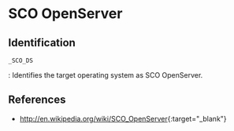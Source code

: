 # SCO OpenServer

## Identification

<!----
M_I386
M_XENIX
--->

`_SCO_DS`

:   Identifies the target operating system as SCO OpenServer.

## References

- <http://en.wikipedia.org/wiki/SCO_OpenServer>{:target="_blank"}
